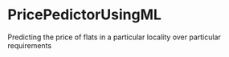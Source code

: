 # PricePedictorUsingML
Predicting the price of flats in a particular locality over particular requirements
